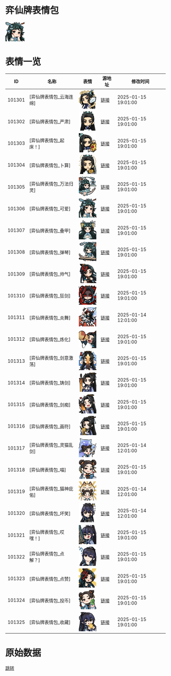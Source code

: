 # 弈仙牌表情包

<img src="./cover.png" height="60" alt="cover" />

# 表情一览

|ID|名称|表情|源地址|修改时间|
|----|----|----|----|----|
|101301|[弈仙牌表情包_云海连绵]|<img src="./pic/101301_%5B弈仙牌表情包_云海连绵%5D.png" height="60" alt="云海连绵"/>|[链接](https://i0.hdslb.com/bfs/garb/693994bbd932e2f1bda5e37e59cb27d07e352bc3.png)|2025-01-15 19:01:00|
|101302|[弈仙牌表情包_严肃]|<img src="./pic/101302_%5B弈仙牌表情包_严肃%5D.png" height="60" alt="严肃"/>|[链接](https://i0.hdslb.com/bfs/garb/e1d20c0d42e8905c426715e386d25bcfe6a41cd3.png)|2025-01-15 19:01:00|
|101303|[弈仙牌表情包_起床！]|<img src="./pic/101303_%5B弈仙牌表情包_起床！%5D.png" height="60" alt="起床！"/>|[链接](https://i0.hdslb.com/bfs/garb/4840d71caa33d3d1a83154d2e5bd346a30d5a0ad.png)|2025-01-15 19:01:00|
|101304|[弈仙牌表情包_卜算]|<img src="./pic/101304_%5B弈仙牌表情包_卜算%5D.png" height="60" alt="卜算"/>|[链接](https://i0.hdslb.com/bfs/garb/4c9cc3f9a15421655703a5d3a2c5aed551abdf51.png)|2025-01-15 19:01:00|
|101305|[弈仙牌表情包_万法归灵]|<img src="./pic/101305_%5B弈仙牌表情包_万法归灵%5D.png" height="60" alt="万法归灵"/>|[链接](https://i0.hdslb.com/bfs/garb/549ea942381be1695135c396aff278f856d1bca5.png)|2025-01-15 19:01:00|
|101306|[弈仙牌表情包_可爱]|<img src="./pic/101306_%5B弈仙牌表情包_可爱%5D.png" height="60" alt="可爱"/>|[链接](https://i0.hdslb.com/bfs/garb/57fcbf06ddac6549158ff63d8133d10b76015140.png)|2025-01-15 19:01:00|
|101307|[弈仙牌表情包_叠甲]|<img src="./pic/101307_%5B弈仙牌表情包_叠甲%5D.png" height="60" alt="叠甲"/>|[链接](https://i0.hdslb.com/bfs/garb/32190f6a3172a93b6eedf70ab0e3f30fb0cf75c4.png)|2025-01-15 19:01:00|
|101308|[弈仙牌表情包_弹琴]|<img src="./pic/101308_%5B弈仙牌表情包_弹琴%5D.png" height="60" alt="弹琴"/>|[链接](https://i0.hdslb.com/bfs/garb/713afbd7a94f9775243281577e2fef0af5bc53d1.png)|2025-01-15 19:01:00|
|101309|[弈仙牌表情包_帅气]|<img src="./pic/101309_%5B弈仙牌表情包_帅气%5D.png" height="60" alt="帅气"/>|[链接](https://i0.hdslb.com/bfs/garb/2abef1be73be9e8df7836057d531a7c6b5f06499.png)|2025-01-15 19:01:00|
|101310|[弈仙牌表情包_狂剑]|<img src="./pic/101310_%5B弈仙牌表情包_狂剑%5D.png" height="60" alt="狂剑"/>|[链接](https://i0.hdslb.com/bfs/garb/4afa2e542e80e9247693e991e5ec47906b3ceaf9.png)|2025-01-15 19:01:00|
|101311|[弈仙牌表情包_炎舞]|<img src="./pic/101311_%5B弈仙牌表情包_炎舞%5D.png" height="60" alt="炎舞"/>|[链接](https://i0.hdslb.com/bfs/garb/d139bca69106f64b65d8d99fd515c26576f6ccb0.png)|2025-01-14 12:01:00|
|101312|[弈仙牌表情包_炼化]|<img src="./pic/101312_%5B弈仙牌表情包_炼化%5D.png" height="60" alt="炼化"/>|[链接](https://i0.hdslb.com/bfs/garb/5d8ddce78028c681b2f57351f6c522bec0a163c8.png)|2025-01-15 19:01:00|
|101313|[弈仙牌表情包_剑意激荡]|<img src="./pic/101313_%5B弈仙牌表情包_剑意激荡%5D.png" height="60" alt="剑意激荡"/>|[链接](https://i0.hdslb.com/bfs/garb/2c1bc88e8ea143bee5a96593cc89ac2384591e3f.png)|2025-01-15 19:01:00|
|101314|[弈仙牌表情包_铸剑]|<img src="./pic/101314_%5B弈仙牌表情包_铸剑%5D.png" height="60" alt="铸剑"/>|[链接](https://i0.hdslb.com/bfs/garb/610e5c2f19b5f3908fab952fe0955702eeb4202a.png)|2025-01-15 19:01:00|
|101315|[弈仙牌表情包_剑痴]|<img src="./pic/101315_%5B弈仙牌表情包_剑痴%5D.png" height="60" alt="剑痴"/>|[链接](https://i0.hdslb.com/bfs/garb/79005f7665bf947cfd5496b4a2cf13d04212f559.png)|2025-01-15 19:01:00|
|101316|[弈仙牌表情包_画符]|<img src="./pic/101316_%5B弈仙牌表情包_画符%5D.png" height="60" alt="画符"/>|[链接](https://i0.hdslb.com/bfs/garb/550de48ba5e16fe655b8eb524b67054be5d7e74b.png)|2025-01-15 19:01:00|
|101317|[弈仙牌表情包_灵猫乱剑]|<img src="./pic/101317_%5B弈仙牌表情包_灵猫乱剑%5D.png" height="60" alt="灵猫乱剑"/>|[链接](https://i0.hdslb.com/bfs/garb/7a6e7d48fd208afb71e07997fe826770e856f383.png)|2025-01-14 12:01:00|
|101318|[弈仙牌表情包_喵]|<img src="./pic/101318_%5B弈仙牌表情包_喵%5D.png" height="60" alt="喵"/>|[链接](https://i0.hdslb.com/bfs/garb/9ba7a70aa99e61a9adb04b845e91e03f4f86492a.png)|2025-01-15 19:01:00|
|101319|[弈仙牌表情包_猫神庇佑]|<img src="./pic/101319_%5B弈仙牌表情包_猫神庇佑%5D.png" height="60" alt="猫神庇佑"/>|[链接](https://i0.hdslb.com/bfs/garb/797aa5c16451df7add3fe118b4e5f3a334683a59.png)|2025-01-14 12:01:00|
|101320|[弈仙牌表情包_坏笑]|<img src="./pic/101320_%5B弈仙牌表情包_坏笑%5D.png" height="60" alt="坏笑"/>|[链接](https://i0.hdslb.com/bfs/garb/e36eca9d1ad5d41a33cb7e5b0ea5aef4575f1ec7.png)|2025-01-14 12:01:00|
|101321|[弈仙牌表情包_哎嘿！]|<img src="./pic/101321_%5B弈仙牌表情包_哎嘿！%5D.png" height="60" alt="哎嘿！"/>|[链接](https://i0.hdslb.com/bfs/garb/a96dfadf92f2185c3e92cf7c8ffa1b0fb170f8ad.png)|2025-01-15 19:01:00|
|101322|[弈仙牌表情包_点解？]|<img src="./pic/101322_%5B弈仙牌表情包_点解？%5D.png" height="60" alt="点解？"/>|[链接](https://i0.hdslb.com/bfs/garb/fbd4c25b1dfdb033780f45b5e23890e9e944d1aa.png)|2025-01-15 19:01:00|
|101323|[弈仙牌表情包_点赞]|<img src="./pic/101323_%5B弈仙牌表情包_点赞%5D.png" height="60" alt="点赞"/>|[链接](https://i0.hdslb.com/bfs/garb/f7ebb8336c27841ca653a305e77f1d3a36a934c4.png)|2025-01-15 19:01:00|
|101324|[弈仙牌表情包_投币]|<img src="./pic/101324_%5B弈仙牌表情包_投币%5D.png" height="60" alt="投币"/>|[链接](https://i0.hdslb.com/bfs/garb/d6f1890066d0bc939d8a48619462efabe41237b8.png)|2025-01-15 19:01:00|
|101325|[弈仙牌表情包_收藏]|<img src="./pic/101325_%5B弈仙牌表情包_收藏%5D.png" height="60" alt="收藏"/>|[链接](https://i0.hdslb.com/bfs/garb/23e18028338f25d558faa77e88bc7210a97321fc.png)|2025-01-15 19:01:00|

# 原始数据

[跳转](./raw.json)

